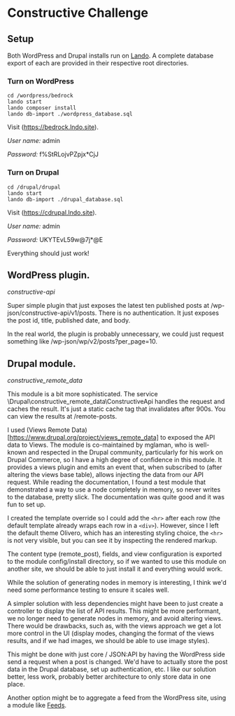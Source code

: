 # Constructive Challenge

## Setup

Both WordPress and Drupal installs run on [Lando](https://lando.dev/).  A complete database export of each are provided in their respective root directories.

### Turn on WordPress

```
cd /wordpress/bedrock
lando start
lando composer install
lando db-import ./wordpress_database.sql
```
Visit (https://bedrock.lndo.site).

*User name:* admin

*Password:* f%StRLojvPZpjx*CjJ


### Turn on Drupal

```
cd /drupal/drupal
lando start
lando db-import ./drupal_database.sql
```
Visit (https://cdrupal.lndo.site).

*User name:* admin

*Password:* UKYTEvL59w@7j*@E


Everything should just work!

## WordPress plugin.

*constructive-api*

Super simple plugin that just exposes the latest ten published posts at /wp-json/constructive-api/v1/posts.  There is no authentication.  It just exposes the post id, title, published date, and body.

In the real world, the plugin is probably unnecessary, we could just request something like /wp-json/wp/v2/posts?per_page=10.

## Drupal module.

*constructive_remote_data*

This module is a bit more sophisticated.  The service \Drupal\constructive_remote_data\ConstructiveApi handles the request and caches the result.  It's just a static cache tag that invalidates after 900s.  You can view the results at /remote-posts.

I used (Views Remote Data)[https://www.drupal.org/project/views_remote_data] to exposed the API data to Views.  The module is co-maintained by mglaman, who is well-known and respected in the Drupal community, particularly for his work on Drupal Commerce, so I have a high degree of confidence in this module. It provides a views plugin and emits an event that, when subscribed to (after altering the views base table), allows injecting the data from our API request.  While reading the documentation, I found a test module that demonstrated a way to use a node completely in memory, so never writes to the database, pretty slick.  The documentation was quite good and it was fun to set up. 

I created the template override so I could add the `<hr>` after each row (the default template already wraps each row in a `<div>`).  However, since I left the default theme Olivero, which has an interesting styling choice, the `<hr>` is not very visible, but you can see it by inspecting the rendered markup.   

The content type (remote_post), fields, and view configuration is exported to the module config/install directory, so if we wanted to use this module on another site, we should be able to just install it and everything would work.

While the solution of generating nodes in memory is interesting, I think we'd need some performance testing to ensure it scales well.  

A simpler solution with less dependencies might have been to just create a controller to display the list of API results.  This might be more performant, we no longer need to generate nodes in memory, and avoid altering views.  There would be drawbacks, such as, with the views approach we get a lot more control in the UI (display modes, changing the format of the views results, and if we had images, we should be able to use image styles).

This might be done with just core / JSON:API by having the WordPress side send a request when a post is changed.  We'd have to actually store the post data in the Drupal database, set up authentication, etc.  I like our solution better, less work, probably better architecture to only store data in one place.

Another option might be to aggregate a feed from the WordPress site, using a module like [Feeds](https://www.drupal.org/project/feeds).
